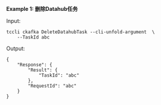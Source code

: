 **Example 1: 删除Datahub任务**



Input: 

```
tccli ckafka DeleteDatahubTask --cli-unfold-argument  \
    --TaskId abc
```

Output: 
```
{
    "Response": {
        "Result": {
            "TaskId": "abc"
        },
        "RequestId": "abc"
    }
}
```

